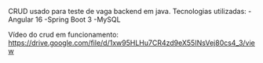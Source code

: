 CRUD usado para teste de vaga backend em java.
Tecnologias utilizadas:
-Angular 16
-Spring Boot 3
-MySQL

Vídeo do crud em funcionamento: https://drive.google.com/file/d/1xw95HLHu7CR4zd9eX55INsVej80cs4_3/view

